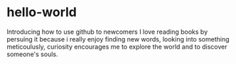 # hello-world
Introducing how to use github to newcomers
I love reading books by persuing it because i really enjoy finding new words, looking into something meticoulusly, curiosity encourages me to explore the world and to discover someone's souls.

